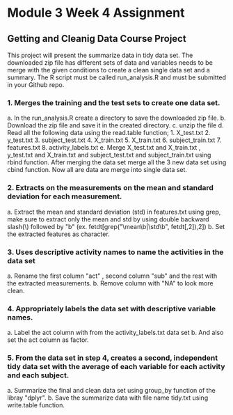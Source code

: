 # Module 3 Week 4 Assignment
## Getting and Cleanig Data Course Project

This project will present the summarize data in tidy data set. The downloaded zip file has different sets of data and variables needs to be merge with the given conditions to create a clean single data set and a summary. The R script must be called run_analysis.R and must be submitted in your Github repo.

### 1. Merges the training and the test sets to create one data set.

a. In the run_analysis.R create a directory to save the downloaded zip file.
b. Download the zip file and save it in the created directory.
c. unzip the file
d. Read all the following data using the read.table function;
    1. X_test.txt
    2. y_test.txt
    3. subject_test.txt
    4. X_train.txt
    5. X_train.txt
    6. subject_train.txt
    7. features.txt
    8. activity_labels.txt
e. Merge X_test.txt and X_train.txt , y_test.txt and X_train.txt and subject_test.txt and subject_train.txt  using rbind function. After merging the data set merge all the 3 new data set using cbind function. Now all are data are merge into single data set.

### 2. Extracts on the measurements on the mean and standard deviation for each measurement.

a. Extract the mean and standard deviation (std) in features.txt using grep, make sure to extract only the mean and std by using double backward      slash(\\) followed by "b" (ex. fetdt[grep("\\mean\\b|\\std\\b", fetdt[,2]),2])
b. Set the extracted features as character.

### 3. Uses descriptive activity names to name the activities in the data set

a. Rename the first column "act" , second column "sub" and the rest with the extracted measurements.
b. Remove column with "NA" to look more clean.

### 4. Appropriately labels the data set with descriptive variable names.

a. Label the act column with from the activity_labels.txt data set
b. And also set the act column as factor.

### 5. From the data set in step 4, creates a second, independent tidy data set with the average of each variable for each activity and each subject.

a. Summarize the final and clean data set using group_by function of the libray "dplyr".
b. Save the summarize data with file name tidy.txt using write.table function.